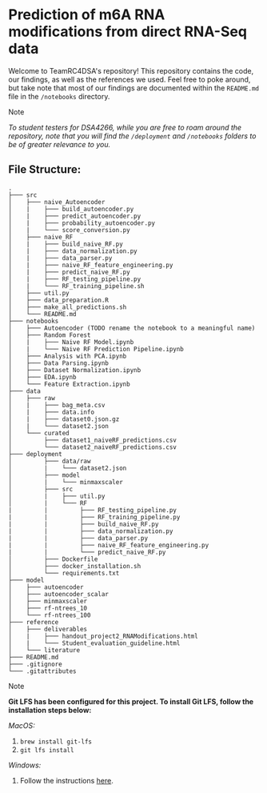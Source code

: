 # Prediction of m6A RNA modifications from direct RNA-Seq data

Welcome to TeamRC4DSA's repository! This repository contains the code, our findings, as well as the references we used. Feel free to poke around, but take note that most of our findings are documented within the `README.md` file in the `/notebooks` directory.

> [!NOTE]
> *To student testers for DSA4266, while you are free to roam around the repository, note that you will find the `/deployment` and `/notebooks` folders to be of greater relevance to you.*

## File Structure:
```
.
├─── src
│    ├─── naive_Autoencoder
│    |    ├─── build_autoencoder.py
│    |    ├─── predict_autoencoder.py
│    |    ├─── probability_autoencoder.py
│    |    └─── score_conversion.py
│    ├─── naive_RF
│    |    ├─── build_naive_RF.py
│    |    ├─── data_normalization.py
│    |    ├─── data_parser.py
│    |    ├─── naive_RF_feature_engineering.py
│    |    ├─── predict_naive_RF.py
│    |    ├─── RF_testing_pipeline.py
│    |    └─── RF_training_pipeline.sh
│    ├─── util.py
│    ├─── data_preparation.R
│    ├─── make_all_predictions.sh
│    └─── README.md
├─── notebooks
│    ├─── Autoencoder (TODO rename the notebook to a meaningful name)
│    ├─── Random Forest
│    |    ├─── Naive RF Model.ipynb
│    |    └─── Naive RF Prediction Pipeline.ipynb
│    ├─── Analysis with PCA.ipynb
│    ├─── Data Parsing.ipynb
│    ├─── Dataset Normalization.ipynb
│    ├─── EDA.ipynb
│    └─── Feature Extraction.ipynb
├─── data
│    ├─── raw
│    |    ├─── bag_meta.csv
│    |    ├─── data.info
│    |    ├─── dataset0.json.gz
│    |    └─── dataset2.json
│    └─── curated
│         ├─── dataset1_naiveRF_predictions.csv
│         └─── dataset2_naiveRF_predictions.csv
├─── deployment
│         ├─── data/raw
│         |    └─── dataset2.json
│         ├─── model
│         |    └─── minmaxscaler
│         ├─── src
│         |    ├─── util.py
│         |    └─── RF
|         |         ├─── RF_testing_pipeline.py
|         |         ├─── RF_training_pipeline.py
|         |         ├─── build_naive_RF.py
|         |         ├─── data_normalization.py
|         |         ├─── data_parser.py
|         |         ├─── naive_RF_feature_engineering.py
|         |         └─── predict_naive_RF.py
│         ├─── Dockerfile
│         ├─── docker_installation.sh
│         └─── requirements.txt
├─── model
│    ├─── autoencoder
│    ├─── autoencoder_scalar
│    ├─── minmaxscaler
│    ├─── rf-ntrees_10
│    └─── rf-ntrees_100
├─── reference
│    ├─── deliverables
│    |    ├─── handout_project2_RNAModifications.html
│    |    └─── Student_evaluation_guideline.html
│    └─── literature
├─── README.md
├─── .gitignore
└─── .gitattributes
```

> [!NOTE]
> **Git LFS has been configured for this project. To install Git LFS, follow the installation steps below:**
> 
> *MacOS:*
> 1. `brew install git-lfs`
> 2. `git lfs install`
>
> *Windows:*
> 1. Follow the instructions [here](https://docs.github.com/en/repositories/working-with-files/managing-large-files/installing-git-large-file-storage).
